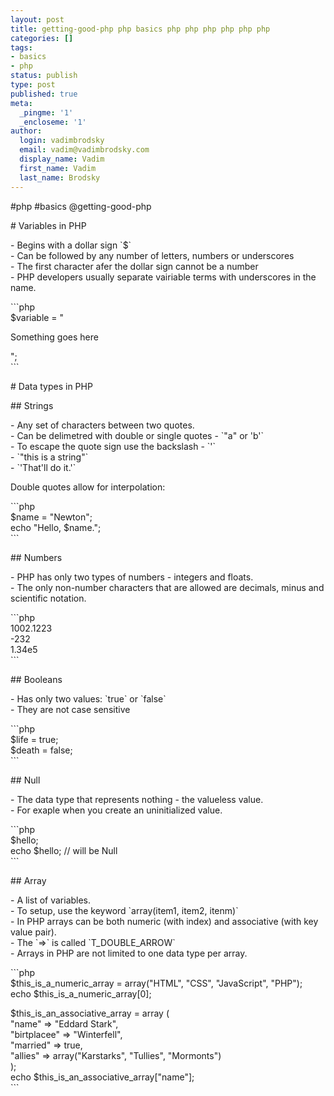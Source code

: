 ```yaml
---
layout: post
title: getting-good-php php basics php php php php php php
categories: []
tags:
- basics
- php
status: publish
type: post
published: true
meta:
  _pingme: '1'
  _encloseme: '1'
author:
  login: vadimbrodsky
  email: vadim@vadimbrodsky.com
  display_name: Vadim
  first_name: Vadim
  last_name: Brodsky
---
```

<p>#php #basics @getting-good-php</p>
<p># Variables in PHP</p>
<p>- Begins with a dollar sign `$`<br />
- Can be followed by any number of letters, numbers or underscores<br />
- The first character afer the dollar sign cannot be a number<br />
- PHP developers usually separate vairiable terms with underscores in the name.</p>
<p>```php<br />
$variable = "
<p>Something goes here</p>
<p>";<br />
```</p>
<p># Data types in PHP</p>
<p>## Strings</p>
<p>- Any set of characters between two quotes.<br />
- Can be delimetred with double or single quotes - `"a" or 'b'`<br />
- To escape the quote sign use the backslash - `'`<br />
- `"this is a string"`<br />
- `'That'll do it.'`</p>
<p>Double quotes allow for interpolation:</p>
<p>```php<br />
$name = "Newton";<br />
echo "Hello, $name.";<br />
```</p>
<p>## Numbers</p>
<p>- PHP has only two types of numbers - integers and floats.<br />
- The only non-number characters that are allowed are decimals, minus and scientific notation.</p>
<p>```php<br />
1002.1223<br />
-232<br />
1.34e5<br />
```</p>
<p>## Booleans</p>
<p>- Has only two values: `true` or `false`<br />
- They are not case sensitive</p>
<p>```php<br />
$life = true;<br />
$death = false;<br />
```</p>
<p>## Null</p>
<p>- The data type that represents nothing - the valueless value.<br />
- For exaple when you create an uninitialized value.</p>
<p>```php<br />
$hello;<br />
echo $hello; // will be Null<br />
```</p>
<p>## Array</p>
<p>- A list of variables.<br />
- To setup, use the keyword `array(item1, item2, itenm)`<br />
- In PHP arrays can be both numeric (with index) and associative (with key value pair).<br />
- The `=&gt;` is called `T_DOUBLE_ARROW`<br />
- Arrays in PHP are not limited to one data type per array.</p>
<p>```php<br />
$this_is_a_numeric_array = array("HTML", "CSS", "JavaScript", "PHP");<br />
echo $this_is_a_numeric_array[0];</p>
<p>$this_is_an_associative_array = array (<br />
    "name" =&gt; "Eddard Stark",<br />
    "birtplacee" =&gt; "Winterfell",<br />
    "married" =&gt; true,<br />
    "allies" =&gt; array("Karstarks", "Tullies", "Mormonts")<br />
);<br />
echo $this_is_an_associative_array["name"];<br />
```</p>
